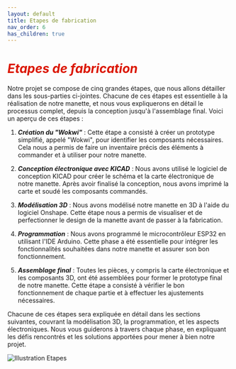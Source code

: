 ```yaml
---
layout: default
title: Etapes de fabrication
nav_order: 6
has_children: true
---
```


# <span style="color:#DB1702">_Etapes de fabrication_</span>

Notre projet se compose de cinq grandes étapes, que nous allons détailler dans les sous-parties ci-jointes. Chacune de ces étapes est essentielle à la réalisation de notre manette, et nous vous expliquerons en détail le processus complet, depuis la conception jusqu'à l'assemblage final. Voici un aperçu de ces étapes :

1. _**Création du "Wokwi"**_ : Cette étape a consisté à créer un prototype simplifié, appelé "Wokwi", pour identifier les composants nécessaires. Cela nous a permis de faire un inventaire précis des éléments à commander et à utiliser pour notre manette.

2. _**Conception électronique avec KICAD**_ : Nous avons utilisé le logiciel de conception KICAD pour créer le schéma et la carte électronique de notre manette. Après avoir finalisé la conception, nous avons imprimé la carte et soudé les composants commandés.

3. _**Modélisation 3D**_ : Nous avons modélisé notre manette en 3D à l'aide du logiciel Onshape. Cette étape nous a permis de visualiser et de perfectionner le design de la manette avant de passer à la fabrication.

4. _**Programmation**_ : Nous avons programmé le microcontrôleur ESP32 en utilisant l'IDE Arduino. Cette phase a été essentielle pour intégrer les fonctionnalités souhaitées dans notre manette et assurer son bon fonctionnement.

5. _**Assemblage final**_ : Toutes les pièces, y compris la carte électronique et les composants 3D, ont été assemblées pour former le prototype final de notre manette. Cette étape a consisté à vérifier le bon fonctionnement de chaque partie et à effectuer les ajustements nécessaires.

Chacune de ces étapes sera expliquée en détail dans les sections suivantes, couvrant la modélisation 3D, la programmation, et les aspects électroniques. Nous vous guiderons à travers chaque phase, en expliquant les défis rencontrés et les solutions apportées pour mener à bien notre projet.

![Illustration Etapes](doc/images/image9.png)
